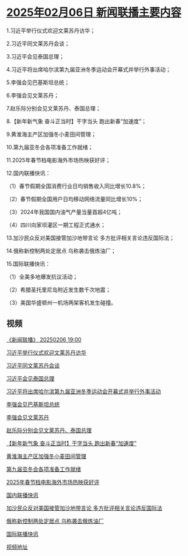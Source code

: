 # [2025年02月06日 新闻联播主要内容](https://tv.cctv.com/lm/xwlb/day/20250206.shtml)

1.习近平举行仪式欢迎文莱苏丹访华；

2.习近平同文莱苏丹会谈；

3.习近平会见泰国总理；

4.习近平将出席哈尔滨第九届亚洲冬季运动会开幕式并举行外事活动；

5.李强会见巴基斯坦总统；

6.李强会见文莱苏丹；

7.赵乐际分别会见文莱苏丹、泰国总理；

8.【新年新气象 奋斗正当时】干字当头 跑出新春“加速度”；

9.黄淮海主产区加强冬小麦田间管理；

10.第九届亚冬会各项准备工作就绪；

11.2025年春节档电影海外市场热映获好评；

12.国内联播快讯：

（1）春节假期全国消费行业日均销售收入同比增长10.8%；

（2）春节假期全国用户日均移动网络流量同比增长10%；

（3）2024年我国国内油气产量当量首超4亿吨；

（4）四川向家坝灌区一期工程正式通水；

13.加沙民众反对美国接管加沙地带言论 多方批评相关言论违反国际法；

14.俄称新控制两处定居点 乌称袭击俄炼油厂；

15.国际联播快讯：

（1）全美多地爆发抗议活动；

（2）希腊圣托里尼岛附近发生数千次地震；

（3）美国华盛顿州一机场两架客机发生碰撞。

## 视频

[《新闻联播》 20250206 19:00](https://tv.cctv.com/2025/02/06/VIDEtE2qoIW0kMdOFU9GtRmw250206.shtml)

[习近平举行仪式欢迎文莱苏丹访华](https://tv.cctv.com/2025/02/06/VIDE5aLHRyXxH8UH8LrMZUPz250206.shtml)

[习近平同文莱苏丹会谈](https://tv.cctv.com/2025/02/06/VIDELbRVOsdyUmScIAMjtOkp250206.shtml)

[习近平会见泰国总理](https://tv.cctv.com/2025/02/06/VIDE5FlBlnKNzzOsS27Ris3O250206.shtml)

[习近平将出席哈尔滨第九届亚洲冬季运动会开幕式并举行外事活动](https://tv.cctv.com/2025/02/06/VIDEj7f4z7CzkG1nyEDGf06q250206.shtml)

[李强会见巴基斯坦总统](https://tv.cctv.com/2025/02/06/VIDE3El5cvstWuOCEel4Fpsa250206.shtml)

[李强会见文莱苏丹](https://tv.cctv.com/2025/02/06/VIDEjJ2S0L3ITmxhG3txjRBe250206.shtml)

[赵乐际分别会见文莱苏丹、泰国总理](https://tv.cctv.com/2025/02/06/VIDEuouzTw9tfzBIY2h8NH87250206.shtml)

[【新年新气象 奋斗正当时】干字当头 跑出新春“加速度”](https://tv.cctv.com/2025/02/06/VIDEPrOGxphiLI08GVV3vr0j250206.shtml)

[黄淮海主产区加强冬小麦田间管理](https://tv.cctv.com/2025/02/06/VIDEMW4pCwtfze1PWosYTqwt250206.shtml)

[第九届亚冬会各项准备工作就绪](https://tv.cctv.com/2025/02/06/VIDEk8rzeczP6TwSDR2XZKng250206.shtml)

[2025年春节档电影海外市场热映获好评](https://tv.cctv.com/2025/02/06/VIDEAhjHfQ6lorrkYMoFSKia250206.shtml)

[国内联播快讯](https://tv.cctv.com/2025/02/06/VIDEnlctr0Al6HKAmSWFDHpy250206.shtml)

[加沙民众反对美国接管加沙地带言论 多方批评相关言论违反国际法](https://tv.cctv.com/2025/02/06/VIDEeRKmj7NSvkK1E1lRBBpr250206.shtml)

[俄称新控制两处定居点 乌称袭击俄炼油厂](https://tv.cctv.com/2025/02/06/VIDEif1SWtnrEd9KcsoXGutP250206.shtml)

[国际联播快讯](https://tv.cctv.com/2025/02/06/VIDEWmhXm8uHi8sCiJpNVbjc250206.shtml)

[视频地址](https://tv.cctv.com/lm/xwlb/day/20250206.shtml) 

